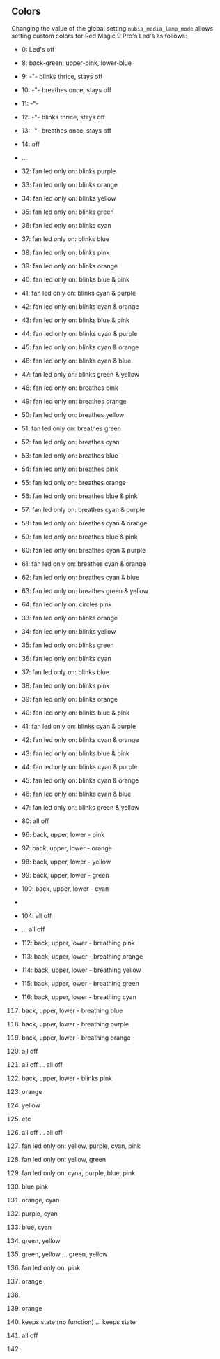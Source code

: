 ## Colors

Changing the value of the global setting `nubia_media_lamp_mode` allows
setting custom colors for Red Magic 9 Pro's Led's as follows:

- 0: Led's off
- 8: back-green, upper-pink, lower-blue
- 9: -"- blinks thrice, stays off
- 10: -"- breathes once, stays off
- 11: -"-
- 12: -"- blinks thrice, stays off
- 13: -"- breathes once, stays off
- 14: off
- ...
- 32: fan led only on: blinks purple
- 33: fan led only on: blinks orange
- 34: fan led only on: blinks yellow
- 35: fan led only on: blinks green
- 36: fan led only on: blinks cyan
- 37: fan led only on: blinks blue
- 38: fan led only on: blinks pink
- 39: fan led only on: blinks orange
- 40: fan led only on: blinks blue & pink
- 41: fan led only on: blinks cyan & purple
- 42: fan led only on: blinks cyan & orange
- 43: fan led only on: blinks blue & pink
- 44: fan led only on: blinks cyan & purple
- 45: fan led only on: blinks cyan & orange
- 46: fan led only on: blinks cyan & blue
- 47: fan led only on: blinks green & yellow
- 48: fan led only on: breathes pink
- 49: fan led only on: breathes orange
- 50: fan led only on: breathes yellow
- 51: fan led only on: breathes green
- 52: fan led only on: breathes cyan
- 53: fan led only on: breathes blue
- 54: fan led only on: breathes pink
- 55: fan led only on: breathes orange
- 56: fan led only on: breathes blue & pink
- 57: fan led only on: breathes cyan & purple
- 58: fan led only on: breathes cyan & orange
- 59: fan led only on: breathes blue & pink
- 60: fan led only on: breathes cyan & purple
- 61: fan led only on: breathes cyan & orange
- 62: fan led only on: breathes cyan & blue
- 63: fan led only on: breathes green & yellow
- 64: fan led only on: circles pink

- 33: fan led only on: blinks orange
- 34: fan led only on: blinks yellow
- 35: fan led only on: blinks green
- 36: fan led only on: blinks cyan
- 37: fan led only on: blinks blue
- 38: fan led only on: blinks pink
- 39: fan led only on: blinks orange
- 40: fan led only on: blinks blue & pink
- 41: fan led only on: blinks cyan & purple
- 42: fan led only on: blinks cyan & orange
- 43: fan led only on: blinks blue & pink
- 44: fan led only on: blinks cyan & purple
- 45: fan led only on: blinks cyan & orange
- 46: fan led only on: blinks cyan & blue
- 47: fan led only on: blinks green & yellow

- 80: all off
- 96: back, upper, lower - pink
- 97: back, upper, lower - orange
- 98: back, upper, lower - yellow
- 99: back, upper, lower - green
- 100: back, upper, lower - cyan
- <fill rest>

- 104: all off
- ... all off

- 112: back, upper, lower - breathing pink
- 113: back, upper, lower - breathing orange
- 114: back, upper, lower - breathing yellow
- 115: back, upper, lower - breathing green
- 116: back, upper, lower - breathing cyan

117. back, upper, lower - breathing blue
118. back, upper, lower - breathing purple
119. back, upper, lower - breathing orange
120. all off
121. all off
... all off
128. back, upper, lower - blinks pink
129. orange
130. yellow
131. etc

136. all off
... all off
144. fan led only on: yellow, purple, cyan, pink
145. fan led only on: yellow, green
146. fan led only on: cyna, purple, blue, pink
147. blue pink
148. orange, cyan
149. purple, cyan
150. blue, cyan
151. green, yellow
152. green, yellow
... green, yellow

160. fan led only on: pink
161. orange
162. <fill rest by known pattern>
168. orange

169. keeps state (no function)
... keeps state

232. all off
233. 
